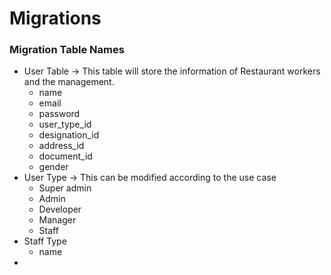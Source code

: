 # Migrations

### Migration Table Names

* User Table -> This table will store the information of Restaurant workers and the management.
  * name
  * email
  * password
  * user_type_id
  * designation_id
  * address_id
  * document_id
  * gender
* User Type -> This can be modified according to the use case
  * Super admin
  * Admin
  * Developer
  * Manager
  * Staff
* Staff Type
  * name
*

